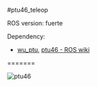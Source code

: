 #ptu46_teleop

ROS version: fuerte

Dependency:

* [wu_ptu](https://github.com/uml-robotics/wu_ptu), [ptu46 - ROS wiki](http://wiki.ros.org/ptu46?distro=hydro)

=======

![ptu46](https://raw.githubusercontent.com/swjtu-isst/ptu46_teleop/master/ptu46.png)
